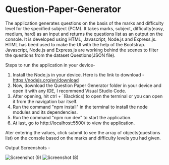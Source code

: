 # Question-Paper-Generator
The application generates questions on the basis of the marks and difficulty level for the specified subject (PCM). It takes marks, subject, difficulty(easy, medium, hard) as an input and returns the questions list as an output on the console.
It is developed using HTML, Javascript, Node.js and Express.js. HTML has beed used to make the UI with the help of the Bootstrap. Javascript, Node.js and Express.js are working behind the scenes to filter the questions from the dataset Questions(JSON file).

Steps to run the application in your device-
1. Install the Node.js in your device. Here is the link to download - https://nodejs.org/en/download
2. Now, download the Question Paper Generator folder in your device and open it with any IDE, I recommend Visual Studio Code.
3. After opening, hit ctrl + `(Backtics) to open the terminal or you can open it from the navigation bar itself.
4. Run the command "npm install" in the terminal to install the node modules and its dependencies.
5. Run the command "npm run dev" to start the application.
6. At last, go to http://localhost:5500/ to view the application.

Ater entering the values, click submit to see the array of objects(questions list) on the console based on the marks and difficulty levels you had given.

Output Screenshots - 

![Screenshot (9)](https://github.com/maydkdkjd/Question-Paper-Generator/assets/90491725/cee73fee-3ddd-42ee-a37a-b0981fd92687)
![Screenshot (8)](https://github.com/maydkdkjd/Question-Paper-Generator/assets/90491725/38c74cb6-c03d-4053-b545-232540f95199)
